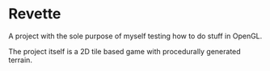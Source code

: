 # Revette
A project with the sole purpose of myself testing how to do stuff in OpenGL.

The project itself is a 2D tile based game with procedurally generated terrain.
